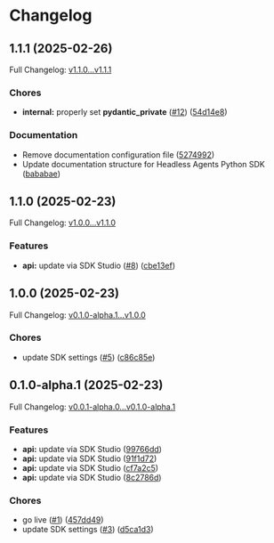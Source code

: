 # Changelog

## 1.1.1 (2025-02-26)

Full Changelog: [v1.1.0...v1.1.1](https://github.com/Headless-Agents/headless-agents-python-SDK/compare/v1.1.0...v1.1.1)

### Chores

* **internal:** properly set __pydantic_private__ ([#12](https://github.com/Headless-Agents/headless-agents-python-SDK/issues/12)) ([54d14e8](https://github.com/Headless-Agents/headless-agents-python-SDK/commit/54d14e8379a9886022f69b624c016edb18519652))


### Documentation

* Remove documentation configuration file ([5274992](https://github.com/Headless-Agents/headless-agents-python-SDK/commit/5274992a1863de4e9c9d5b774b6c89773cbe4736))
* Update documentation structure for Headless Agents Python SDK ([bababae](https://github.com/Headless-Agents/headless-agents-python-SDK/commit/bababaeafde2c2713d9c2ab8569fe1e26a13bd8c))

## 1.1.0 (2025-02-23)

Full Changelog: [v1.0.0...v1.1.0](https://github.com/Headless-Agents/headless-agents-python-SDK/compare/v1.0.0...v1.1.0)

### Features

* **api:** update via SDK Studio ([#8](https://github.com/Headless-Agents/headless-agents-python-SDK/issues/8)) ([cbe13ef](https://github.com/Headless-Agents/headless-agents-python-SDK/commit/cbe13ef3afa71725218917aa3995eabd4e3f7fba))

## 1.0.0 (2025-02-23)

Full Changelog: [v0.1.0-alpha.1...v1.0.0](https://github.com/Headless-Agents/headless-agents-python-SDK/compare/v0.1.0-alpha.1...v1.0.0)

### Chores

* update SDK settings ([#5](https://github.com/Headless-Agents/headless-agents-python-SDK/issues/5)) ([c86c85e](https://github.com/Headless-Agents/headless-agents-python-SDK/commit/c86c85e7949a9451803e1f74a1572e6d007c78e7))

## 0.1.0-alpha.1 (2025-02-23)

Full Changelog: [v0.0.1-alpha.0...v0.1.0-alpha.1](https://github.com/Headless-Agents/headless-agents-python-SDK/compare/v0.0.1-alpha.0...v0.1.0-alpha.1)

### Features

* **api:** update via SDK Studio ([99766dd](https://github.com/Headless-Agents/headless-agents-python-SDK/commit/99766ddec152d5615d7e5a9936af974c1be90ed3))
* **api:** update via SDK Studio ([91f1d72](https://github.com/Headless-Agents/headless-agents-python-SDK/commit/91f1d72c2e8f272b3e9a7044bcf8f56240598bc4))
* **api:** update via SDK Studio ([cf7a2c5](https://github.com/Headless-Agents/headless-agents-python-SDK/commit/cf7a2c5b4ac6f79e38c715d86df85536b25699ec))
* **api:** update via SDK Studio ([8c2786d](https://github.com/Headless-Agents/headless-agents-python-SDK/commit/8c2786d0e441f85780980a7b7e65db05dce27ebf))


### Chores

* go live ([#1](https://github.com/Headless-Agents/headless-agents-python-SDK/issues/1)) ([457dd49](https://github.com/Headless-Agents/headless-agents-python-SDK/commit/457dd49488ca4304f11a8f10ae60e195fd003c21))
* update SDK settings ([#3](https://github.com/Headless-Agents/headless-agents-python-SDK/issues/3)) ([d5ca1d3](https://github.com/Headless-Agents/headless-agents-python-SDK/commit/d5ca1d3b3da7b69dbd205c441a08a0751511e73d))
